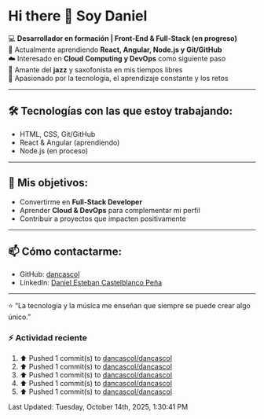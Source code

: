 # Hi there 👋 Soy Daniel  

:computer: **Desarrollador en formación | Front-End & Full-Stack (en progreso)**  
:seedling: Actualmente aprendiendo **React, Angular, Node.js y Git/GitHub**  
:cloud: Interesado en **Cloud Computing y DevOps** como siguiente paso  
:saxophone: Amante del **jazz** y saxofonista en mis tiempos libres  
:rocket: Apasionado por la tecnología, el aprendizaje constante y los retos  

---

## 🛠️ Tecnologías con las que estoy trabajando:
- HTML, CSS, Git/GitHub  
- React & Angular (aprendiendo)  
- Node.js (en proceso)  

---

## :pushpin: Mis objetivos:
- Convertirme en **Full-Stack Developer**  
- Aprender **Cloud & DevOps** para complementar mi perfil  
- Contribuir a proyectos que impacten positivamente  

---

## :mailbox: Cómo contactarme:
- GitHub: [dancascol](https://github.com/dancascol)  
- LinkedIn: [Daniel Esteban Castelblanco Peña](https://www.linkedin.com/in/danielestebancastelblancope%C3%B1a1998/)  

---

:star: “La tecnología y la música me enseñan que siempre se puede crear algo único.”

### :zap: Actividad reciente
<!--RECENT_ACTIVITY:start-->
1. ⬆️ Pushed 1 commit(s) to [dancascol/dancascol](https://github.com/dancascol/dancascol)
2. ⬆️ Pushed 1 commit(s) to [dancascol/dancascol](https://github.com/dancascol/dancascol)
3. ⬆️ Pushed 1 commit(s) to [dancascol/dancascol](https://github.com/dancascol/dancascol)
4. ⬆️ Pushed 1 commit(s) to [dancascol/dancascol](https://github.com/dancascol/dancascol)
5. ⬆️ Pushed 1 commit(s) to [dancascol/dancascol](https://github.com/dancascol/dancascol)
<!--RECENT_ACTIVITY:end-->
<!--RECENT_ACTIVITY:last_update-->
Last Updated: Tuesday, October 14th, 2025, 1:30:41 PM
<!--RECENT_ACTIVITY:last_update_end-->

